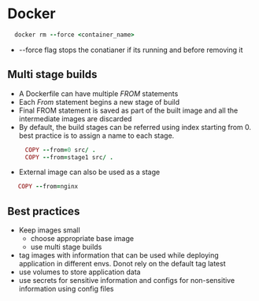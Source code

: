 # Docker

```ruby 
  docker rm --force <container_name>
```
  - --force flag stops the conatianer if its running and before removing it
  
  
## Multi stage builds
   - A Dockerfile can have multiple *FROM* statements
   - Each *From* statement begins a new stage of build
   - Final FROM statement is saved as part of the built image and all the intermediate images are discarded
   - By default, the build stages can be referred using index starting from 0. best practice is to assign a name to each stage.
   ```ruby
        COPY --from=0 src/ .
        COPY --from=stage1 src/ .
   ```
   - External image can also be used as a stage
   ```ruby
      COPY --from=nginx
   ```
   
   ## Best practices
   
   - Keep images small
      - choose appropriate base image
      - use multi stage builds
   - tag images with information that can be used while deploying application in different envs. Donot rely on the default tag latest
   - use volumes to store application data
   - use secrets for sensitive information and configs for non-sensitive information using config files
      
  
